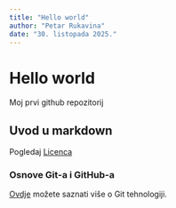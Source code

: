 ```yaml
---
title: "Hello world"
author: "Petar Rukavina"
date: "30. listopada 2025."
---
```

# Hello world
Moj prvi github repozitorij

## Uvod u markdown
Pogledaj [Licenca](LICENSE)

### Osnove Git-a i GitHub-a
[Ovdje](https://merlin.srce.hr) možete saznati više o Git tehnologiji.
